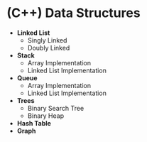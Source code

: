 # (C++) Data Structures

- **Linked List**
  - Singly Linked 
  - Doubly Linked
- **Stack**
    - Array Implementation
    - Linked List Implementation
- **Queue**
    - Array Implementation
    - Linked List Implementation
- **Trees**
  - Binary Search Tree
  - Binary Heap
- **Hash Table**
- **Graph**
